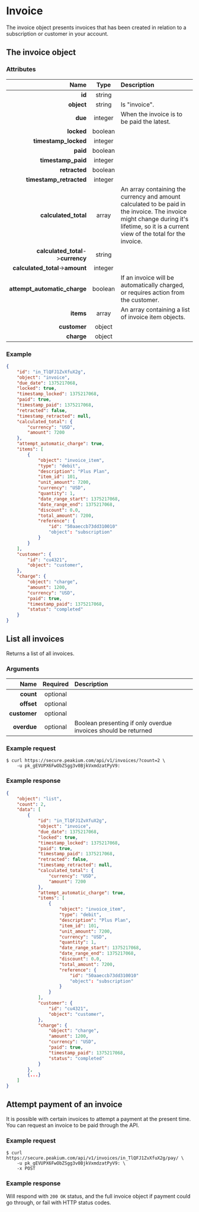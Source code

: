 Invoice
===========

The invoice object presents invoices that has been created in relation to a subscription or customer in your account.

The invoice object
-----------------

### Attributes

Name | Type | Description
--:|:-:|:--
**id** | string |
**object** | string | Is "invoice".
**due** | integer | When the invoice is to be paid the latest.
**locked** | boolean |
**timestamp_locked** | integer |
**paid** | boolean |
**timestamp_paid** | integer |
**retracted** | boolean |
**timestamp_retracted** | integer |
**calculated_total** | array | An array containing the currency and amount calculated to be paid in the invoice. The invoice might change during it's lifetime, so it is a current view of the total for the invoice.
**calculated_total**->**currency**  | string |
**calculated_total**->**amount**  | integer |
**attempt_automatic_charge** | boolean | If an invoice will be automatically charged, or requires action from the customer.
**items** | array | An array containing a list of invoice item objects.
**customer** | object |
**charge** | object |

### Example

```json
{
	"id": "in_TlQFJ1ZvXfuX2g",
	"object": "invoice",
	"due_date": 1375217068,
	"locked": true,
	"timestamp_locked": 1375217068,
	"paid": true,
	"timestamp_paid": 1375217068,
	"retracted": false,
	"timestamp_retracted": null,
	"calculated_total": {
		"currency": "USD",
		"amount": 7200
	},
	"attempt_automatic_charge": true,
	"items": [
		{
			"object": "invoice_item",
			"type": "debit",
			"description": "Plus Plan",
			"item_id": 101,
			"unit_amount": 7200,
			"currency": "USD",
			"quantity": 1,
			"date_range_start": 1375217068,
			"date_range_end": 1375217068,
			"discount": 0.0,
			"total_amount": 7200,
			"reference": {
				"id": "50aaeccb73dd310010"
				"object": "subscription"
			}
		}
	],
	"customer": {
		"id": "cu4321",
		"object": "customer",
	},
	"charge": {
		"object": "charge",
		"amount": 1200,
		"currency": "USD",
		"paid": true,
		"timestamp_paid": 1375217068,
		"status": "completed"
	}
}
```

List all invoices
-----------------
Returns a list of all invoices.

### Arguments

Name | Required | Description
--:|:-:|:--
**count** | optional |
**offset** | optional |
**customer** | optional |
**overdue** | optional | Boolean presenting if only overdue invoices should be returned

### Example request

	$ curl https://secure.peakium.com/api/v1/invoices/?count=2 \
		-u pk_gEVUPX6FwObZSgg3v0BjkVxmdzatPyV9:

### Example response

```json
{
	"object": "list",
	"count": 2,
	"data": [
		{
			"id": "in_TlQFJ1ZvXfuX2g",
			"object": "invoice",
			"due_date": 1375217068,
			"locked": true,
			"timestamp_locked": 1375217068,
			"paid": true,
			"timestamp_paid": 1375217068,
			"retracted": false,
			"timestamp_retracted": null,
			"calculated_total": {
				"currency": "USD",
				"amount": 7200
			},
			"attempt_automatic_charge": true,
			"items": [
				{
					"object": "invoice_item",
					"type": "debit",
					"description": "Plus Plan",
					"item_id": 101,
					"unit_amount": 7200,
					"currency": "USD",
					"quantity": 1,
					"date_range_start": 1375217068,
					"date_range_end": 1375217068,
					"discount": 0.0,
					"total_amount": 7200,
					"reference": {
						"id": "50aaeccb73dd310010"
						"object": "subscription"
					}
				}
			],
			"customer": {
				"id": "cu4321",
				"object": "customer",
			},
			"charge": {
				"object": "charge",
				"amount": 1200,
				"currency": "USD",
				"paid": true,
				"timestamp_paid": 1375217068,
				"status": "completed"
			}
		},
		{...}
	]
}
```

Attempt payment of an invoice
-----------------
It is possible with certain invoices to attempt a payment at the present time. You can request an invoice to be paid through the API.

### Example request

	$ curl https://secure.peakium.com/api/v1/invoices/in_TlQFJ1ZvXfuX2g/pay/ \
		-u pk_gEVUPX6FwObZSgg3v0BjkVxmdzatPyV9: \
		-x POST

### Example response

Will respond with `200 OK` status, and the full invoice object if payment could go through, or fail with HTTP status codes.